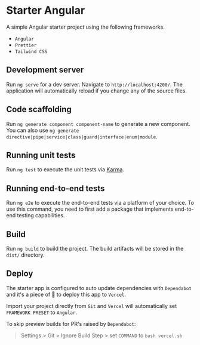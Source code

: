 # Starter Angular

A simple Angular starter project using the following frameworks.

- `Angular`
- `Prettier`
- `Tailwind CSS`

## Development server

Run `ng serve` for a dev server. Navigate to `http://localhost:4200/`. The application will automatically reload if you change any of the source files.

## Code scaffolding

Run `ng generate component component-name` to generate a new component. You can also use `ng generate directive|pipe|service|class|guard|interface|enum|module`.

## Running unit tests

Run `ng test` to execute the unit tests via [Karma](https://karma-runner.github.io).

## Running end-to-end tests

Run `ng e2e` to execute the end-to-end tests via a platform of your choice. To use this command, you need to first add a package that implements end-to-end testing capabilities.

## Build

Run `ng build` to build the project. The build artifacts will be stored in the `dist/` directory.

## Deploy

The starter app is configured to auto update dependencies with `Dependabot` and it's a piece of :cake: to deploy this app to `Vercel`.

Import your project directly from `Git` and `Vercel` will automatically set `FRAMEWORK PRESET` to `Angular`.

To skip preview builds for PR's raised by `Dependabot`:

> Settings > Git > Ignore Build Step > set `COMMAND` to `bash vercel.sh`
